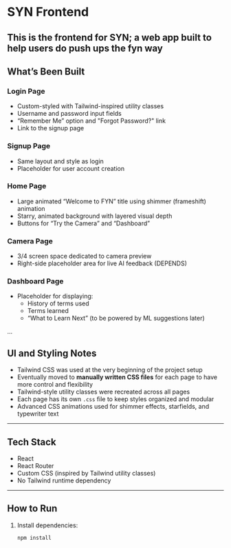 # SYN Frontend

This is the frontend for SYN; a web app built to help users do push ups the fyn way
---

## What’s Been Built

### Login Page
- Custom-styled with Tailwind-inspired utility classes
- Username and password input fields
- “Remember Me” option and "Forgot Password?" link
- Link to the signup page

### Signup Page
- Same layout and style as login
- Placeholder for user account creation

### Home Page
- Large animated “Welcome to FYN” title using shimmer (frameshift) animation
- Starry, animated background with layered visual depth
- Buttons for “Try the Camera” and “Dashboard”

### Camera Page
- 3/4 screen space dedicated to camera preview
- Right-side placeholder area for live AI feedback (DEPENDS)

### Dashboard Page
- Placeholder for displaying:
  - History of terms used
  - Terms learned
  - “What to Learn Next” (to be powered by ML suggestions later)

...

## UI and Styling Notes

- Tailwind CSS was used at the very beginning of the project setup
- Eventually moved to **manually written CSS files** for each page to have more control and flexibility
- Tailwind-style utility classes were recreated across all pages
- Each page has its own `.css` file to keep styles organized and modular
- Advanced CSS animations used for shimmer effects, starfields, and typewriter text

---

## Tech Stack

- React
- React Router
- Custom CSS (inspired by Tailwind utility classes)
- No Tailwind runtime dependency

---

## How to Run

1. Install dependencies:
   ```bash
   npm install


